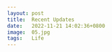 ```yaml
---
layout: post
title:  Recent Updates
date:   2022-11-21 14:02:36+0800
image:  05.jpg
tags:   Life
---
```

